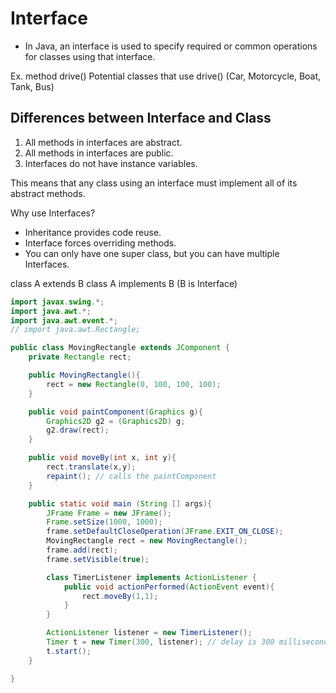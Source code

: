Interface
=========

- In Java, an interface is used to specify required or common operations for classes using that interface.

Ex. method drive()
Potential classes that use drive() (Car, Motorcycle, Boat, Tank, Bus)

Differences between Interface and Class
---------------------------------------

1. All methods in interfaces are abstract.
2. All methods in interfaces are public.
3. Interfaces do not have instance variables.

This means that any class using an interface must implement all of its abstract methods.

Why use Interfaces?

- Inheritance provides code reuse.
- Interface forces overriding methods.
- You can only have one super class, but you can have multiple Interfaces.

class A extends B
class A implements B (B is Interface)

```java
import javax.swing.*;
import java.awt.*;
import java.awt.event.*;
// import java.awt.Rectangle;

public class MovingRectangle extends JComponent {
    private Rectangle rect;

    public MovingRectangle(){
        rect = new Rectangle(0, 100, 100, 100);
    }

    public void paintComponent(Graphics g){
        Graphics2D g2 = (Graphics2D) g;
        g2.draw(rect);
    }

    public void moveBy(int x, int y){
        rect.translate(x,y);
        repaint(); // calls the paintComponent
    }

    public static void main (String [] args){
        JFrame Frame = new JFrame();
        Frame.setSize(1000, 1000);
        frame.setDefaultCloseOperation(JFrame.EXIT_ON_CLOSE);
        MovingRectangle rect = new MovingRectangle();
        frame.add(rect);
        frame.setVisible(true);

        class TimerListener implements ActionListener {
            public void actionPerformed(ActionEvent event){
                rect.moveBy(1,1);
            }
        }

        ActionListener listener = new TimerListener();
        Timer t = new Timer(300, listener); // delay is 300 milliseconds
        t.start();
    }

}
```
